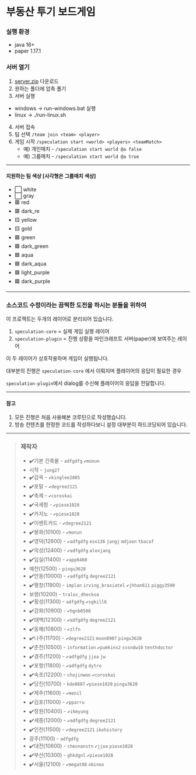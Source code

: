 # 부동산 투기 보드게임

### 실행 환경

* java 16+
* paper 1.17.1

### 서버 열기

1. [server.zip](https://github.com/monun/speculation/releases/latest/download/server.zip) 다운로드
2. 원하는 폴더에 압축 풀기
3. 서버 실행

* windows -> run-windows.bat 실행
* linux -> ./run-linux.sh

4. 서버 접속
5. 팀 선택 `/team join <team> <player>`
6. 게임 시작 `/speculation start <world> <players> <teamMatch>`
    * 예) 개인매치 - `/speculation start world @a false`
    * 예) 그룹매치 - `/speculation start world @a true`

--- 

#### 지원하는 팀 색상 [사각형은 그룹매치 색상]

* ⬜ white
* ⬜ gray
* 🟥 red
* 🟥 dark_re
* 🟨 yellow
* 🟨 gold
* 🟩 green
* 🟩 dark_green
* 🟦 aqua
* 🟦 dark_aqua
* 🟪 light_purple
* 🟪 dark_purple

---

### 소스코드 수정이라는 끔찍한 도전을 하시는 분들을 위하여

이 프로젝트는 두개의 레이어로 분리되어 있습니다.

1. `speculation-core` = 실제 게임 실행 레이어
2. `speculation-plugin` = 진행 상황을 마인크래프트 서버(paper)에 보여주는 레이어

이 두 레이어가 상호작용하며 게임이 실행됩니다.

대부분의 진행은 `speculation-core` 에서 이뤄지며 플레이어의 응답이 필요한 경우

`speculation-plugin`에서 dialog를 수신해 플레이어의 응답을 전달합니다.

--- 

#### 참고

1. 모든 진행은 처음 사용해본 코루틴으로 작성했습니다.
2. 방송 컨텐츠를 한정한 코드를 작성하다보니 설정 대부분이 하드코딩되어 있습니다.

---

> ### 제작자
> * ✔️기본 건축물 - `adfgdfg` `✔️monun`
> * 시작 - `jung27`
> * ✔️감옥 - `✔️kinglee2005`
> * ✔️포탈 - `✔️degree2121`
> * ✔️축제 - `✔️coroskai`
> * ✔️국세청 - `✔️piese1028`
> * ✔️카지노 - `✔️piese1028`
> * ✔️이벤트카드 - `✔️degree2121`
> * ✔️봉화(10100) - `✔️monun`
> * ✔️영덕(12600) - `✔️adfgdfg` `eso136` `jangj` `mdjoon` `tbacaf`
> * ✔️의성(12400) - `✔️adfgdfg` `alexjang`
> * ✔️임실(11400) - `✔️app6460`
> * 예천(12500) - `pingu3628`
> * ✔️안동(10000) - `✔️adfgdfg` `degree2121`
> * ✔️평창(11900) - `implan` `irving_braxiatel` `✔️jhhan611` `piggy3590`
> * 보령(10200) - `traloc_dheckoa`
> * ✔️횡성(11300) - `adfgdfg` `✔️sgkill6`
> * ✔️강화(10900) - `✔️hgnb0508`
> * ✔️태백(12300) - `✔️adfgdfg` `degree2121`
> * ✔️동해(10800) - `✔️zlfn`
> * ✔️나주(11700) - `✔️degree2121` `moon0907` `pingu3628`
> * ✔️춘천(10500) - `information` `✔️pumkins2` `sssndw10` `tenthdoctor`
> * ✔️경주(11200) - `✔️adfgdfg` `jjoa` `jw`
> * ✔️포항(11800) - `✔️adfgdfg` `dytro`
> * ✔️속초(12200) - `chojinwoo` `✔️coroskai`
> * ✔️당진(10700) - `kde0607` `✔️piese1028` `pingu3628`
> * ✔️제주(11600) - `✔️menil`
> * ✔️김포(11000) - `✔️pparru`
> * ✔️창원(10400) - `✔️ikmyung`
> * ✔️세종(12000) - `✔️adfgdfg` `degree2121`
> * ✔️인천(11500) - `✔️degree2121` `ikohistory`
> * 광주(11100) - `adfgdfg`
> * ✔️대전(10600) - `cheonanstn` `✔️jjoa` `piese1028`
> * ✔️부산(10300) - `ghkdgnl` `✔️piese1028`
> * ✔️서울(12100) - `✔️megat88` `obinox`
